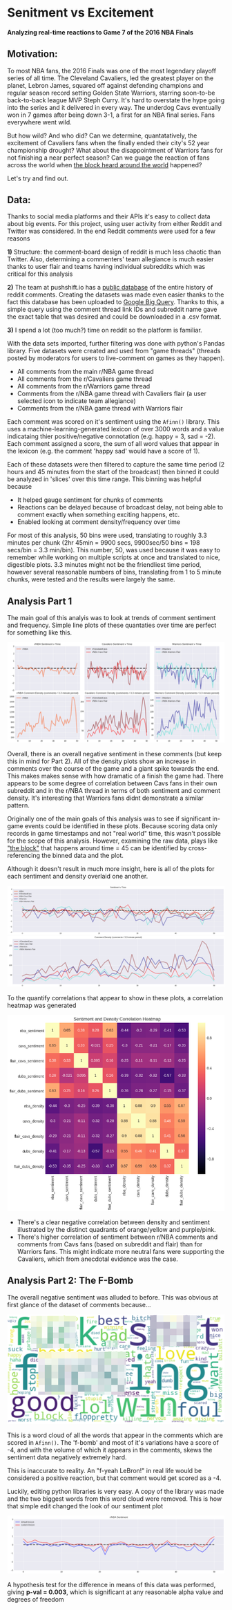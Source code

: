 # Senitment vs Excitement
#### Analyzing real-time reactions to Game 7 of the 2016 NBA Finals

## Motivation:
To most NBA fans, the 2016 Finals was one of the most legendary playoff series of all time. The Cleveland Cavaliers, led the greatest player on the planet, Lebron James, squared off against defending champions and regular season record setting Golden State Warriors, starring soon-to-be back-to-back league MVP Steph Curry. It's hard to overstate the hype going into the series and it delivered in every way. The underdog Cavs eventually won in 7 games after being down 3-1, a first for an NBA final series. Fans everywhere went wild. 

But how wild? And who did? Can we determine, quantatatively, the excitement of Cavaliers fans when the finally ended their city's 52 year championship drought? What about the disappointment of Warriors fans for not finishing a near perfect season? Can we guage the reaction of fans across the world when [the block heard around the world](https://youtu.be/wgVOgGLtPtc?t=177) happened?

Let's try and find out.

## Data:
Thanks to social media platforms and their APIs it's easy to collect data about big events. For this project, using user activity from either Reddit and Twitter was considered. In the end Reddit comments were used for a few reasons

  **1)** Structure: the comment-board design of reddit is much less chaotic than Twitter. Also, determining a commenters' team    allegiance is much easier thanks to user flair and teams having individual subreddits which was critical for this analysis
  
  **2)** The team at pushshift.io has a [public database](https://files.pushshift.io/reddit/comments/) of the entire history of reddit comments. Creating the datasets was made even easier thanks to the fact this database has been uploaded to [Google Big Query](https://bigquery.cloud.google.com/dataset/fh-bigquery:reddit_comments). Thanks to this, a simple query using the comment thread link IDs and subreddit name gave the exact table that was desired and could be downloaded in a .csv format. 
  
  **3)** I spend a lot (too much?) time on reddit so the platform is familiar.
 


 With the data sets imported, further filtering was done with python's Pandas library. Five datasets were created and used from "game threads" (threads posted by moderators for users to live-comment on games as they happen).
 
 * All comments from the main r/NBA game thread
 * All comments from the r/Cavaliers game thread
 * All comments from the r/Warriors game thread
 * Comments from the r/NBA game thread with Cavaliers flair (a user selected icon to indicate team allegiance)
 * Comments from the r/NBA game thread with Warriors flair

 Each comment was scored on it's sentiment using the `Afinn()` library. This uses a machine-learning-generated lexicon of over 3000 words and a value indicataing thier positive/negative connotation (e.g. happy = 3, sad = -2). Each comment assigned a score, the sum of all word values that appear in the lexicon (e.g. the comment 'happy sad' would have a score of 1).
 
 Each of these datasets were then filtered to capture the same time period (2 hours and 45 minutes from the start of the broadcast) then binned it could be analyzed in 'slices' over this time range. This binning was helpful because
 
 * It helped gauge sentiment for chunks of comments
 * Reactions can be delayed because of broadcast delay, not being able to comment exactly when something exciting happens, etc.
 * Enabled looking at comment density/frequency over time
 
 For most of this analysis, 50 bins were used, translating to roughly 3.3 minutes per chunk (2hr 45min = 9900 secs, 9900sec/50 bins = 198 secs/bin = 3.3 min/bin). This number, 50, was used because it was easy to remember while working on multiple scripts at once and translated to nice, digestible plots. 3.3 minutes might not be the friendliest time period, however several reasonable numbers of bins, translating from 1 to 5 minute chunks, were tested and the results were largely the same.

 
 ## Analysis Part 1
 

The main goal of this analyis was to look at trends of comment sentiment and frequency. Simple line plots of these quantaties over time are perfect for something like this.

![alt text](https://github.com/LucasXavierChurchman/Capstone1/blob/master/images/MeanScoreCommentDensityDefault.png "main")

Overall, there is an overall negative sentiment in these comments (but keep this in mind for Part 2). All of the density plots show an increase in comments over the course of the game and a giant spike towards the end. This makes makes sense with how dramatic of a finish the game had. There appears to be some degree of correlation between Cavs fans in their own subreddit and in the r/NBA thread in terms of both sentiment and comment density. It's interesting that Warriors fans didnt demonstrate a similar pattern.

Originally one of the main goals of this analysis was to see if significant in-game events could be identified in these plots. Because scoring data only records in game timestamps and not "real world" time, this wasn't possible for the scope of this analysis. However, examining the raw data, plays like ["the block"](https://youtu.be/wgVOgGLtPtc?t=177) that happens around time = 45 can be identified by cross-referencing the binned data and the plot.

Although it doesn't result in much more insight, here is all of the plots for each sentiment and density overlaid one another.

![alt text](https://github.com/LucasXavierChurchman/Capstone1/blob/master/images/MeanScoreOverlap.png "overlap scores")
![alt text](https://github.com/LucasXavierChurchman/Capstone1/blob/master/images/CommentDensityOverlap.png "overlap densities")



To the quantify correlations that appear to show in these plots, a correlation heatmap was generated

![alt text](https://github.com/LucasXavierChurchman/Capstone1/blob/master/images/Correlation.png "heatmap")

* There's a clear negative correlation between density and sentiment illustrated by the distinct quadrants of orange/yellow and purple/pink.
* There's higher correlation of sentiment between r/NBA comments and comments from Cavs fans (based on subreddit and flair) than for Warriors fans. This might indicate more neutral fans were supporting the Cavaliers, which from anecdotal evidence was the case.


## Analysis Part 2: The F-Bomb

The overall negative sentiment was alluded to before. This was obvious at first glance of the dataset of comments because...  

![alt text](https://github.com/LucasXavierChurchman/Capstone1/blob/master/images/WordCloudCensored.png "wordcloud")

This is a word cloud of all the words that appear in the comments which are scored in `Afinn()`. The 'f-bomb' and most of it's variations have a score of -4, and with the volume of which it appears in the comments, skews the sentiment data negatively extremely hard.

This is inaccurate to reality. An "f-yeah LeBron!" in real life would be considered a positive reaction, but that comment would get scored as a -4.

Luckily, editing python libraries is very easy. A copy of the library was made and the two biggest words from this word cloud were removed. This is how that simple edit changed the look of our sentiment plot

![alt text](https://github.com/LucasXavierChurchman/Capstone1/blob/master/images/CommentDensityCustomAfinn.png "defaultvcustomafinn")

A hypothesis test for the difference in means of this data was performed, giving **p-val = 0.003**, which is significant at any reasonable alpha value and degrees of freedom

